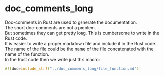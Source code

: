 # doc_comments_long

Doc-comments in Rust are used to generate the documentation.  
The short doc-comments are not a problem.  
But sometimes they can get pretty long. This is cumbersome to write in the Rust code.  
It is easier to write a proper markdown file and include it in the Rust code.  
The name of the file could be the name of the file concatenated with the name of the function.  
In the Rust code then we write just this macro:

```rust
#![doc=include_str!("../doc_comments_long/file_function.md")]
```
